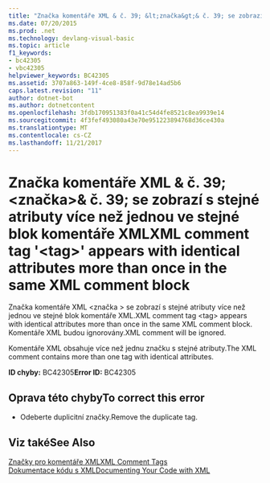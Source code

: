 ```yaml
---
title: "Značka komentáře XML & č. 39; &lt;značka&gt;& č. 39; se zobrazí s stejné atributy více než jednou ve stejné blok komentáře XML"
ms.date: 07/20/2015
ms.prod: .net
ms.technology: devlang-visual-basic
ms.topic: article
f1_keywords:
- bc42305
- vbc42305
helpviewer_keywords: BC42305
ms.assetid: 3707a863-149f-4ce8-858f-9d78e14ad5b6
caps.latest.revision: "11"
author: dotnet-bot
ms.author: dotnetcontent
ms.openlocfilehash: 3fdb170951383f0a41c54d4fe8521c8ea9939e14
ms.sourcegitcommit: 4f3fef493080a43e70e951223894768d36ce430a
ms.translationtype: MT
ms.contentlocale: cs-CZ
ms.lasthandoff: 11/21/2017
---
```

# <a name="xml-comment-tag-39lttaggt39-appears-with-identical-attributes-more-than-once-in-the-same-xml-comment-block"></a><span data-ttu-id="e4045-102">Značka komentáře XML & č. 39; &lt;značka&gt;& č. 39; se zobrazí s stejné atributy více než jednou ve stejné blok komentáře XML</span><span class="sxs-lookup"><span data-stu-id="e4045-102">XML comment tag &#39;&lt;tag&gt;&#39; appears with identical attributes more than once in the same XML comment block</span></span>
<span data-ttu-id="e4045-103">Značka komentáře XML \<značka > se zobrazí s stejné atributy více než jednou ve stejné blok komentáře XML.</span><span class="sxs-lookup"><span data-stu-id="e4045-103">XML comment tag \<tag> appears with identical attributes more than once in the same XML comment block.</span></span> <span data-ttu-id="e4045-104">Komentáře XML budou ignorovány.</span><span class="sxs-lookup"><span data-stu-id="e4045-104">XML comment will be ignored.</span></span>  
  
 <span data-ttu-id="e4045-105">Komentáře XML obsahuje více než jednu značku s stejné atributy.</span><span class="sxs-lookup"><span data-stu-id="e4045-105">The XML comment contains more than one tag with identical attributes.</span></span>  
  
 <span data-ttu-id="e4045-106">**ID chyby:** BC42305</span><span class="sxs-lookup"><span data-stu-id="e4045-106">**Error ID:** BC42305</span></span>  
  
## <a name="to-correct-this-error"></a><span data-ttu-id="e4045-107">Oprava této chyby</span><span class="sxs-lookup"><span data-stu-id="e4045-107">To correct this error</span></span>  
  
-   <span data-ttu-id="e4045-108">Odeberte duplicitní značky.</span><span class="sxs-lookup"><span data-stu-id="e4045-108">Remove the duplicate tag.</span></span>  
  
## <a name="see-also"></a><span data-ttu-id="e4045-109">Viz také</span><span class="sxs-lookup"><span data-stu-id="e4045-109">See Also</span></span>  
 [<span data-ttu-id="e4045-110">Značky pro komentáře XML</span><span class="sxs-lookup"><span data-stu-id="e4045-110">XML Comment Tags</span></span>](../../visual-basic/language-reference/xmldoc/recommended-xml-tags-for-documentation-comments.md)  
 [<span data-ttu-id="e4045-111">Dokumentace kódu s XML</span><span class="sxs-lookup"><span data-stu-id="e4045-111">Documenting Your Code with XML</span></span>](../../visual-basic/programming-guide/program-structure/documenting-your-code-with-xml.md)
